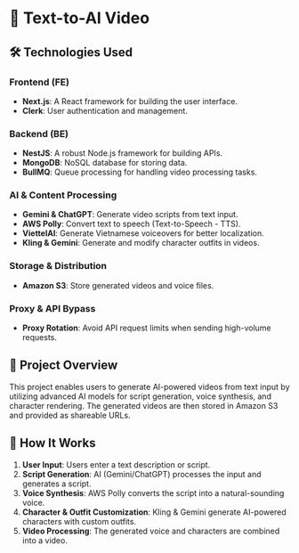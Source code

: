 # 🚀 Text-to-AI Video

## 🛠️ Technologies Used

### Frontend (FE)
- **Next.js**: A React framework for building the user interface.
- **Clerk**: User authentication and management.

### Backend (BE)
- **NestJS**: A robust Node.js framework for building APIs.
- **MongoDB**: NoSQL database for storing data.
- **BullMQ**: Queue processing for handling video processing tasks.

### AI & Content Processing
- **Gemini & ChatGPT**: Generate video scripts from text input.
- **AWS Polly**: Convert text to speech (Text-to-Speech - TTS).
- **ViettelAI**: Generate Vietnamese voiceovers for better localization.
- **Kling & Gemini**: Generate and modify character outfits in videos.

### Storage & Distribution
- **Amazon S3**: Store generated videos and voice files.

### Proxy & API Bypass
- **Proxy Rotation**: Avoid API request limits when sending high-volume requests.

## 📌 Project Overview
This project enables users to generate AI-powered videos from text input by utilizing advanced AI models for script generation, voice synthesis, and character rendering. The generated videos are then stored in Amazon S3 and provided as shareable URLs.

## 🚀 How It Works
1. **User Input**: Users enter a text description or script.
2. **Script Generation**: AI (Gemini/ChatGPT) processes the input and generates a script.
3. **Voice Synthesis**: AWS Polly converts the script into a natural-sounding voice.
4. **Character & Outfit Customization**: Kling & Gemini generate AI-powered characters with custom outfits.
5. **Video Processing**: The generated voice and characters are combined into a video.
